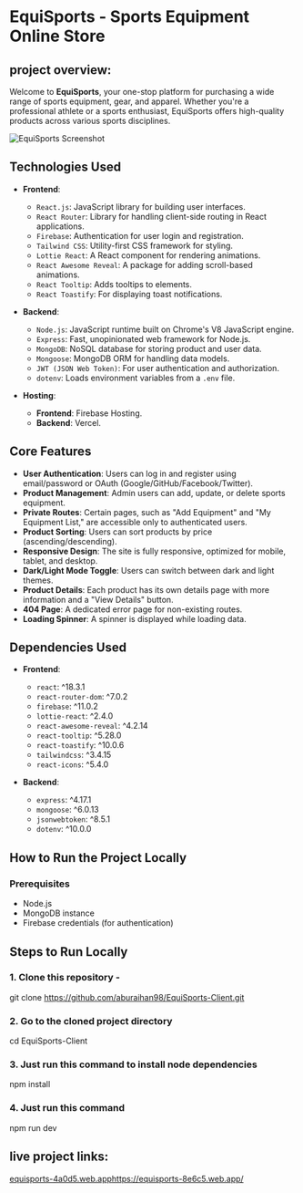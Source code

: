 # **EquiSports - Sports Equipment Online Store**
## project overview:

Welcome to **EquiSports**, your one-stop platform for purchasing a wide range of sports equipment, gear, and apparel. Whether you're a professional athlete or a sports enthusiast, EquiSports offers high-quality products across various sports disciplines.

![EquiSports Screenshot](https://i.postimg.cc/PJ0VmCdt/Screenshot-54.png)

## **Technologies Used**
- **Frontend**:
  - `React.js`: JavaScript library for building user interfaces.
  - `React Router`: Library for handling client-side routing in React applications.
  - `Firebase`: Authentication for user login and registration.
  - `Tailwind CSS`: Utility-first CSS framework for styling.
  - `Lottie React`: A React component for rendering animations.
  - `React Awesome Reveal`: A package for adding scroll-based animations.
  - `React Tooltip`: Adds tooltips to elements.
  - `React Toastify`: For displaying toast notifications.
  
- **Backend**:
  - `Node.js`: JavaScript runtime built on Chrome's V8 JavaScript engine.
  - `Express`: Fast, unopinionated web framework for Node.js.
  - `MongoDB`: NoSQL database for storing product and user data.
  - `Mongoose`: MongoDB ORM for handling data models.
  - `JWT (JSON Web Token)`: For user authentication and authorization.
  - `dotenv`: Loads environment variables from a `.env` file.

- **Hosting**:
  - **Frontend**: Firebase Hosting.
  - **Backend**: Vercel.

## **Core Features**
- **User Authentication**: Users can log in and register using email/password or OAuth (Google/GitHub/Facebook/Twitter).
- **Product Management**: Admin users can add, update, or delete sports equipment.
- **Private Routes**: Certain pages, such as "Add Equipment" and "My Equipment List," are accessible only to authenticated users.
- **Product Sorting**: Users can sort products by price (ascending/descending).
- **Responsive Design**: The site is fully responsive, optimized for mobile, tablet, and desktop.
- **Dark/Light Mode Toggle**: Users can switch between dark and light themes.
- **Product Details**: Each product has its own details page with more information and a "View Details" button.
- **404 Page**: A dedicated error page for non-existing routes.
- **Loading Spinner**: A spinner is displayed while loading data.

## **Dependencies Used**
- **Frontend**:
  - `react`: ^18.3.1
  - `react-router-dom`: ^7.0.2
  - `firebase`: ^11.0.2
  - `lottie-react`: ^2.4.0
  - `react-awesome-reveal`: ^4.2.14
  - `react-tooltip`: ^5.28.0
  - `react-toastify`: ^10.0.6
  - `tailwindcss`: ^3.4.15
  - `react-icons`: ^5.4.0

- **Backend**:
  - `express`: ^4.17.1
  - `mongoose`: ^6.0.13
  - `jsonwebtoken`: ^8.5.1
  - `dotenv`: ^10.0.0

## **How to Run the Project Locally**

### Prerequisites
- Node.js
- MongoDB instance
- Firebase credentials (for authentication)

## Steps to Run Locally

### 1. Clone this repository -
git clone https://github.com/aburaihan98/EquiSports-Client.git

### 2. Go to the cloned project directory
cd EquiSports-Client

### 3. Just run this command to install node dependencies
npm install

### 4. Just run this command
npm run dev

## live project links:
[equisports-4a0d5.web.app]()https://equisports-8e6c5.web.app/
